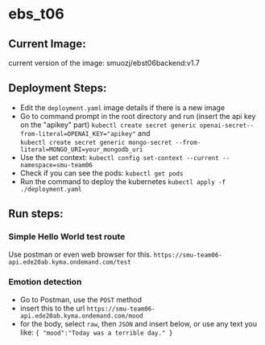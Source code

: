 # ebs_t06

## Current Image:
current version of the image: smuozj/ebst06backend:v1.7

## Deployment Steps:
- Edit the `deployment.yaml` image details if there is a new image
- Go to command prompt in the root directory and run (insert the api key on the "apikey" part)
`kubectl create secret generic openai-secret--from-literal=OPENAI_KEY="apikey"`
and <br> `kubectl create secret generic mongo-secret --from-literal=MONGO_URI=your_mongodb_uri`
- Use the set context: `kubectl config set-context --current --namespace=smu-team06`
- Check if you can see the pods: `kubectl get pods`
- Run the command to deploy the kubernetes `kubectl apply -f ./deployment.yaml`

## Run steps:
### Simple Hello World test route
Use postman or even web browser for this.
`https://smu-team06-api.ede20ab.kyma.ondemand.com/test`

### Emotion detection
- Go to Postman, use the `POST` method
- insert this to the url `https://smu-team06-api.ede20ab.kyma.ondemand.com/mood`
- for the body, select `raw`, then `JSON` and insert below, or use any text you like:
`
{
    "mood":"Today was a terrible day."
}
`



